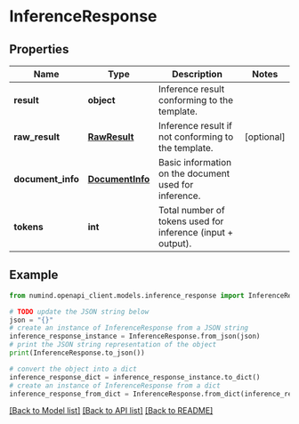 # InferenceResponse


## Properties

Name | Type | Description | Notes
------------ | ------------- | ------------- | -------------
**result** | **object** | Inference result conforming to the template. | 
**raw_result** | [**RawResult**](RawResult.md) | Inference result if not conforming to the template. | [optional] 
**document_info** | [**DocumentInfo**](DocumentInfo.md) | Basic information on the document used for inference. | 
**tokens** | **int** | Total number of tokens used for inference (input + output). | 

## Example

```python
from numind.openapi_client.models.inference_response import InferenceResponse

# TODO update the JSON string below
json = "{}"
# create an instance of InferenceResponse from a JSON string
inference_response_instance = InferenceResponse.from_json(json)
# print the JSON string representation of the object
print(InferenceResponse.to_json())

# convert the object into a dict
inference_response_dict = inference_response_instance.to_dict()
# create an instance of InferenceResponse from a dict
inference_response_from_dict = InferenceResponse.from_dict(inference_response_dict)
```
[[Back to Model list]](../README.md#documentation-for-models) [[Back to API list]](../README.md#documentation-for-api-endpoints) [[Back to README]](../README.md)


